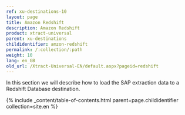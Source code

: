 ```yaml
---
ref: xu-destinations-10
layout: page
title: Amazon Redshift
description: Amazon Redshift
product: xtract-universal
parent: xu-destinations
childidentifier: amzon-redshift
permalink: /:collection/:path
weight: 10
lang: en_GB
old_url: /Xtract-Universal-EN/default.aspx?pageid=redshift
---
```


In this section we will describe how to load the SAP extraction data to a Redshift Database destination.

{% include _content/table-of-contents.html parent=page.childidentifier collection=site.en %}